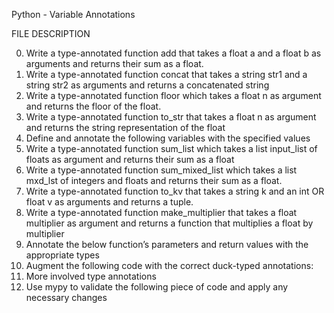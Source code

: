  Python - Variable Annotations
 
 FILE DESCRIPTION
 
 0. Write a type-annotated function add that takes a float a and a float b as arguments and returns their sum as a float.
 1. Write a type-annotated function concat that takes a string str1 and a string str2 as arguments and returns a concatenated string
 2. Write a type-annotated function floor which takes a float n as argument and returns the floor of the float.
 3. Write a type-annotated function to_str that takes a float n as argument and returns the string representation of the float
 4. Define and annotate the following variables with the specified values
 5. Write a type-annotated function sum_list which takes a list input_list of floats as argument and returns their sum as a float
 6. Write a type-annotated function sum_mixed_list which takes a list mxd_lst of integers and floats and returns their sum as a float.
 7. Write a type-annotated function to_kv that takes a string k and an int OR float v as arguments and returns a tuple.
 8. Write a type-annotated function make_multiplier that takes a float multiplier as argument and returns a function that multiplies a float by multiplier
 9. Annotate the below function’s parameters and return values with the appropriate types
 10. Augment the following code with the correct duck-typed annotations:
 11.  More involved type annotations
 12.  Use mypy to validate the following piece of code and apply any necessary changes
